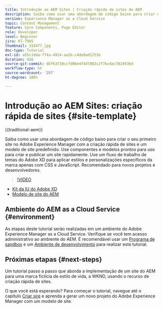 ```yaml
---
title: Introdução ao AEM Sites | Criação rápida de sites do AEM
description: Saiba como usar uma abordagem de código baixo para criar o seu primeiro site no Adobe Experience Manager com a criação rápida de sites e um modelo de site predefinido. Use componentes e modelos prontos para uso para criar e publicar um site rapidamente. Use um fluxo de trabalho de temas do Adobe XD para aplicar estilos e personalizações específicos da marca apenas com CSS e JavaScript. Recomendado para novos projetos e desenvolvedores.
version: Experience Manager as a Cloud Service
topic: Content Management
feature: Core Components, Page Editor
role: Developer
level: Beginner
jira: KT-7985
thumbnail: 333477.jpg
doc-type: Tutorial
exl-id: a55c1dda-f74a-4914-aa1b-c4de8ad1253e
duration: 426
source-git-commit: dbf63f30ccfd06e4f4d7883c2f7bc4ac78245364
workflow-type: ht
source-wordcount: '257'
ht-degree: 100%

---
```


# Introdução ao AEM Sites: criação rápida de sites {#site-template}

{{traditional-aem}}

Saiba como usar uma abordagem de código baixo para criar o seu primeiro site no Adobe Experience Manager com a criação rápida de sites e um modelo de site predefinido. Use componentes e modelos prontos para uso para criar e publicar um site rapidamente. Use um fluxo de trabalho de temas do Adobe XD para aplicar estilos e personalizações específicos da marca apenas com CSS e JavaScript. Recomendado para novos projetos e desenvolvedores.

>[!VIDEO](https://video.tv.adobe.com/v/333477?quality=12&learn=on)

* [Kit da IU do Adobe XD](https://github.com/adobe/aem-site-template-basic/blob/main/files/wireframe.xd)
* [Modelo de site do AEM](https://github.com/adobe/aem-site-template-basic)

## Ambiente do AEM as a Cloud Service {#environment}

As etapas deste tutorial serão realizadas em um ambiente do Adobe Experience Manager as a Cloud Service. Verifique se você tem acesso administrativo ao ambiente do AEM. É recomendável usar um [Programa de sandbox](https://experienceleague.adobe.com/docs/experience-manager-cloud-service/onboarding/getting-access/sandbox-programs/introduction-sandbox-programs.html?lang=pt-BR) e um [Ambiente de desenvolvimento](https://experienceleague.adobe.com/docs/experience-manager-cloud-service/implementing/using-cloud-manager/manage-environments.html?lang=pt-BR) para realizar este tutorial.

## Próximas etapas {#next-steps}

Um tutorial passo a passo que aborda a implementação de um site do AEM para uma marca fictícia de estilo de vida, a WKND, usando o recurso de criação rápida de sites.

O que você está esperando? Para começar o tutorial, navegue até o capítulo [Criar sire](create-site.md) e aprenda a gerar um novo projeto do Adobe Experience Manager com um modelo de site.
